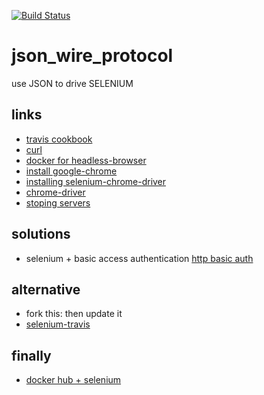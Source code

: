 
[![Build Status](https://travis-ci.org/brownman/json_wire_protocol.svg?branch=master)](https://travis-ci.org/brownman/json_wire_protocol)



# json_wire_protocol
use JSON to drive SELENIUM

links
----
- [ travis cookbook ](https://github.com/travis-ci/travis-cookbooks/tree/a06df0c48610276d9c97306e230c1e735fe292c8/ci_environment/xserver)
- [ curl ](https://github.com/detro/ghostdriver/blob/master/test/fixtures/testcase-issue_240/wb.rb)
- [ docker for headless-browser ](https://github.com/rtc-io/dockerized-browsers/blob/master/Makefile)
- [ install google-chrome ](https://github.com/rtc-io/webrtc-testing-on-travis)
- [ installing selenium-chrome-driver ](https://github.com/sebv/sv-selenium/tree/master/bin)
- [ chrome-driver ](https://sites.google.com/a/chromium.org/chromedriver/capabilities)
- [ stoping servers ](http://dionysus.uraganov.net/software/how-to-install-selenium-server-with-firefox-on-ubuntu-11-10/ )


solutions
----
- selenium + basic access authentication [http basic auth](http://www.httpwatch.com/httpgallery/authentication/)

alternative
----
- fork this: then update it
- [selenium-travis](https://github.com/jarib/selenium-travis)


finally
-----
- [docker hub + selenium](https://registry.hub.docker.com/search?q=selenium&s=stars)

